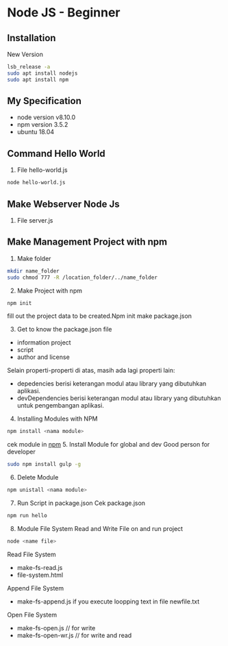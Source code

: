 # Node JS - Beginner

## Installation
New Version 
```bash
lsb_release -a 
sudo apt install nodejs
sudo apt install npm
```
## My Specification
- node version v8.10.0
- npm  version 3.5.2
- ubuntu 18.04 

## Command Hello World
1. File hello-world.js
```bash
node hello-world.js
```
## Make Webserver Node Js
1. File server.js

## Make Management Project with npm
1. Make folder 
```bash
mkdir name_folder
sudo chmod 777 -R /location_folder/../name_folder
```
2. Make Project with npm
```bash
npm init
```
fill out the project data to be created.Npm init make package.json

3. Get to know the package.json file
- information project
- script
- author and license

Selain properti-properti di atas, masih ada lagi properti lain:

- depedencies berisi keterangan modul atau library yang dibutuhkan aplikasi.
- devDependencies berisi keterangan modul atau library yang dibutuhkan untuk pengembangan aplikasi.

4. Installing Modules with NPM
```bash
npm install <nama module>
```
cek module in [npm](https://www.npmjs.com/)
5. Install Module for global and dev
Good person for developer
```bash
sudo npm install gulp -g
```
6. Delete Module
```bash
npm unistall <nama module>
```
7. Run Script in package.json
Cek package.json
```bash
npm run hello 
```
8. Module File System Read and Write
File on and run project
```bash
node <name file>
```
Read File System
- make-fs-read.js
- file-system.html

Append File System
- make-fs-append.js
if you execute loopping text in file newfile.txt

Open File System
- make-fs-open.js // for write
- make-fs-open-wr.js // for write and read